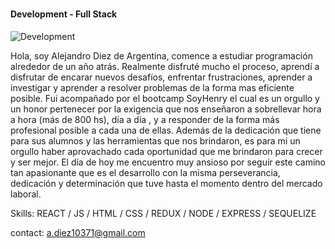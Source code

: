 
###
#### Development - Full Stack
![Development](https://img.freepik.com/vector-premium/codificacion-programacion-desarrollo-web-codigo-computadora-banner-futurista-computadora-portatil_3482-5572.jpg?w=900)


Hola, soy Alejandro Diez de Argentina, comence a estudiar programación alrededor de un año atrás. Realmente disfruté mucho el proceso, aprendí a disfrutar de encarar nuevos desafíos, enfrentar frustraciones, aprender a investigar y aprender a resolver problemas de la forma mas eficiente posible. Fui acompañado por el bootcamp SoyHenry el cual es un orgullo y un honor pertenecer por la exigencia que nos enseñaron a sobrellevar hora a hora (más de  800 hs), día a día , y a responder de la forma más profesional posible a cada una de ellas. Además de la dedicación que tiene para sus alumnos y las herramientas que nos brindaron, es para mi un orgullo haber aprovachado cada oportunidad que me brindaron para crecer y ser mejor. 
El día de hoy me encuentro muy ansioso por seguir este camino tan apasionante que es el desarrollo con la misma perseverancia, dedicación y determinación que tuve hasta el momento dentro del mercado laboral.

Skills:  REACT / JS / HTML / CSS / REDUX / NODE / EXPRESS / SEQUELIZE

 


contact: a.diez10371@gmail.com






